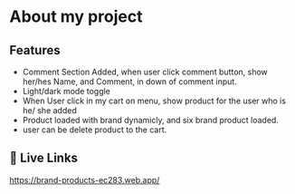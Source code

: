 # About my project

## Features

- Comment Section Added, when user click comment button, show her/hes Name, and Comment, in down of comment input.
- Light/dark mode toggle
- When User click in my cart on menu, show product for the user who is he/ she added
- Product loaded with brand dynamicly, and six brand product loaded.
- user can be delete product to the cart.

## 🔗 Live Links

https://brand-products-ec283.web.app/
